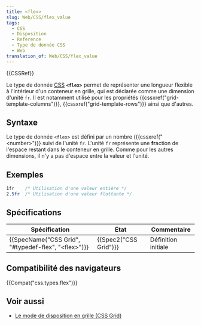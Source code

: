 ```yaml
---
title: <flex>
slug: Web/CSS/flex_value
tags:
  - CSS
  - Disposition
  - Reference
  - Type de donnée CSS
  - Web
translation_of: Web/CSS/flex_value
---
```

{{CSSRef}}

Le type de donnée [CSS](/fr/docs/Web/CSS) **`<flex>`** permet de représenter une longueur flexible à l'intérieur d'un conteneur en grille, qui est déclarée comme une dimension d'unité `fr`. Il est notamment utilisé pour les propriétés {{cssxref("grid-template-columns")}}, {{cssxref("grid-template-rows")}} ainsi que d'autres.

## Syntaxe

Le type de donnée `<flex>` est défini par un nombre ({{cssxref("&lt;number&gt;")}} suivi de l'unité `fr`. L'unité `fr` représente une **fr**action de l'espace restant dans le conteneur en grille. Comme pour les autres dimensions, il n'y a pas d'espace entre la valeur et l'unité.

## Exemples

```css
1fr    /* Utilisation d'une valeur entière */
2.5fr  /* Utilisation d'une valeur flottante */
```

## Spécifications

| Spécification                                                                | État                         | Commentaire         |
| ---------------------------------------------------------------------------- | ---------------------------- | ------------------- |
| {{SpecName("CSS Grid", "#typedef-flex", "&lt;flex&gt;")}} | {{Spec2("CSS Grid")}} | Définition initiale |

## Compatibilité des navigateurs

{{Compat("css.types.flex")}}

## Voir aussi

- [Le mode de disposition en grille (CSS Grid)](/fr/docs/Web/CSS/CSS_Grid_Layout)
